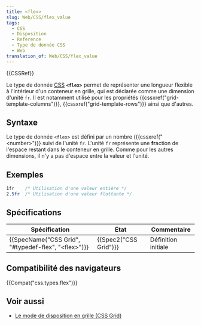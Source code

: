 ```yaml
---
title: <flex>
slug: Web/CSS/flex_value
tags:
  - CSS
  - Disposition
  - Reference
  - Type de donnée CSS
  - Web
translation_of: Web/CSS/flex_value
---
```

{{CSSRef}}

Le type de donnée [CSS](/fr/docs/Web/CSS) **`<flex>`** permet de représenter une longueur flexible à l'intérieur d'un conteneur en grille, qui est déclarée comme une dimension d'unité `fr`. Il est notamment utilisé pour les propriétés {{cssxref("grid-template-columns")}}, {{cssxref("grid-template-rows")}} ainsi que d'autres.

## Syntaxe

Le type de donnée `<flex>` est défini par un nombre ({{cssxref("&lt;number&gt;")}} suivi de l'unité `fr`. L'unité `fr` représente une **fr**action de l'espace restant dans le conteneur en grille. Comme pour les autres dimensions, il n'y a pas d'espace entre la valeur et l'unité.

## Exemples

```css
1fr    /* Utilisation d'une valeur entière */
2.5fr  /* Utilisation d'une valeur flottante */
```

## Spécifications

| Spécification                                                                | État                         | Commentaire         |
| ---------------------------------------------------------------------------- | ---------------------------- | ------------------- |
| {{SpecName("CSS Grid", "#typedef-flex", "&lt;flex&gt;")}} | {{Spec2("CSS Grid")}} | Définition initiale |

## Compatibilité des navigateurs

{{Compat("css.types.flex")}}

## Voir aussi

- [Le mode de disposition en grille (CSS Grid)](/fr/docs/Web/CSS/CSS_Grid_Layout)
